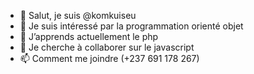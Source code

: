 - 👋 Salut, je suis @komkuiseu
- 👀 Je suis intéressé par la programmation orienté objet
- 🌱 J’apprends actuellement le php
- 💞️ Je cherche à collaborer sur le javascript
- 📫 Comment me joindre (+237 691 178 267)

<!---
komkuiseu/komkuiseu is a ✨ special ✨ repository because its `README.md` (this file) appears on your GitHub profile.
You can click the Preview link to take a look at your changes.
--->
